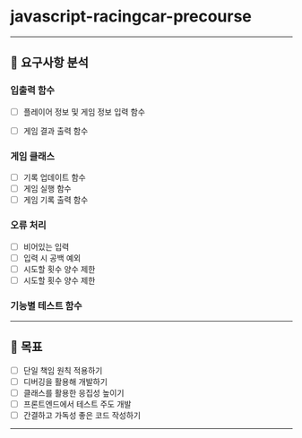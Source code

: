 # javascript-racingcar-precourse

---

## 📁 요구사항 분석

### 입출력 함수

- [ ] 플레이어 정보 및 게임 정보 입력 함수

- [ ] 게임 결과 출력 함수

### 게임 클래스

- [ ] 기록 업데이트 함수
- [ ] 게임 실행 함수
- [ ] 게임 기록 출력 함수

### 오류 처리

- [ ] 비어있는 입력
- [ ] 입력 시 공백 예외
- [ ] 시도할 횟수 양수 제한
- [ ] 시도할 횟수 양수 제한

### 기능별 테스트 함수

---

## 📁 목표

- [ ] 단일 책임 원칙 적용하기
- [ ] 디버깅을 활용해 개발하기
- [ ] 클래스를 활용한 응집성 높이기
- [ ] 프론트엔드에서 테스트 주도 개발
- [ ] 간결하고 가독성 좋은 코드 작성하기

---
